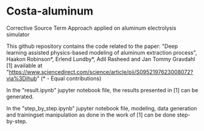 # Costa-aluminum
 Corrective Source Term Approach applied on aluminum electrolysis simulator

This github repository contains the code related to the paper:
"Deep learning assisted physics-based modeling of aluminum extraction process", Haakon Robinson*, Erlend Lundby*, Adil Rasheed and Jan Tommy Gravdahl [1]
available at "https://www.sciencedirect.com/science/article/pii/S0952197623008072?via%3Dihub"
(* - Equal contributions)

In the "result.ipynb" jupyter notebook file, the results presented in [1] can be generated.

In the "step_by_step.ipynb" jupyter notebook file, modeling, data generation and trainingset manipulation as done in the work of [1] can be done step-by-step. 


